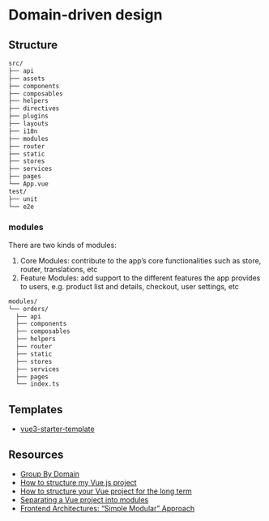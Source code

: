# Domain-driven design

## Structure

```txt
src/
├── api
├── assets
├── components
├── composables
├── helpers
├── directives
├── plugins
├── layouts
├── i18n
├── modules
├── router
├── static
├── stores
├── services
├── pages
└── App.vue
test/
├── unit
└── e2e
```

### modules

There are two kinds of modules:

1. Core Modules: contribute to the app’s core functionalities such as
store, router, translations, etc
2. Feature Modules: add support to the different features the app provides
to users, e.g. product list and details, checkout, user settings, etc

```txt
modules/
└── orders/
  ├── api
  ├── components
  ├── composables
  ├── helpers
  ├── router
  ├── static
  ├── stores
  ├── services
  ├── pages
  └── index.ts
```

## Templates

- [vue3-starter-template](https://github.com/BinarCode/vue3-starter-template)

## Resources

- [Group By Domain](https://markus.oberlehner.net/blog/vue-project-directory-structure-keep-it-flat-or-group-by-domain/#group-by-domain)
- [How to structure my Vue.js project](https://itnext.io/how-to-structure-my-vue-js-project-e4468db005ac)
- [How to structure your Vue project for the long term](https://medium.com/glovo-engineering/how-to-structure-your-vue-project-for-the-long-term-657817a2a002)
- [Separating a Vue project into modules](https://xon5.medium.com/splitting-a-vue-pwa-into-modules-d2afa2a0f99c)
- [Frontend Architectures: “Simple Modular” Approach](https://javascript.plainenglish.io/frontend-architectures-simple-modular-approach-7f3b3efe0ecd)
